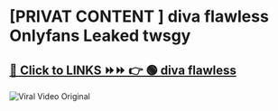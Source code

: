 
 # [PRIVAT CONTENT ] diva flawless Onlyfans Leaked twsgy

## <h2><a href="https://clipsfans.com/diva_flawless&ref=git">🔗 Click to LINKS ⏩⏩ 👉 🟢 diva flawless </a></h2>

<a href="https://clipsfans.com/diva_flawless&ref=git" rel="nofollow" data-target="animated-image.originalLink"><img src="https://i.ibb.co.com/xMMVF88/686577567.gif" alt="Viral Video Original" style="max-width: 100%; display: inline-block;" data-target="animated-image.originalImage"></a>

